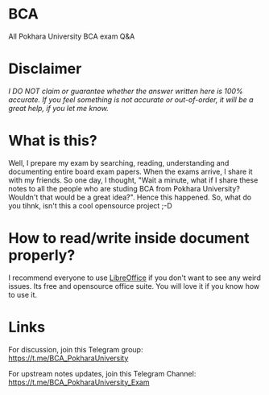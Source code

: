 # BCA
All Pokhara University BCA exam Q&amp;A


# Disclaimer
_I DO NOT claim or guarantee whether the answer written here is 100% accurate. If you feel something is not accurate or out-of-order, it will be a great help, if you let me know._

# What is this?
Well, I prepare my exam by searching, reading, understanding and documenting entire board exam papers. When the exams arrive, I share it with my friends. So one day, I thought, "Wait a minute, what if I share these notes to all the people who are studing BCA from Pokhara University? Wouldn't that would be a great idea?". Hence this happened. So, what do you tihnk, isn't this a cool opensource project ;-D

# How to read/write inside document properly?
I recommend everyone to use [LibreOffice](https://www.libreoffice.org/) if you don't want to see any weird issues. Its free and opensource office suite. You will love it if you know how to use it.

# Links

For discussion, join this Telegram group: https://t.me/BCA_PokharaUniversity

For upstream notes updates, join this Telegram Channel: https://t.me/BCA_PokharaUniversity_Exam




